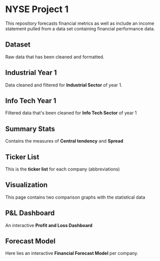 # NYSE Project 1

This repository forecasts financial metrics as well as include an income statement pulled from a data set containing financial performance data.

## Dataset


Raw data that has been cleaned and formatted.


## Industrial Year 1

Data cleaned and filtered for **Industrial Sector** of year 1.

## Info Tech Year 1

Filtered data that's been cleaned for **Info Tech Sector** of year 1

## Summary Stats

Contains the measures of **Central tendency** and **Spread**


## Ticker List

This is the __ticker list__ for each company (abbreviations)

## Visualization

This page contains two comparison graphs with the statistical data

## P&L Dashboard

An interactive **Profit and Loss Dashboard**

## Forecast Model

Here lies an interactive __Financial Forecast Model__ per company.

